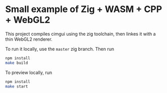 # Small example of Zig + WASM + CPP + WebGL2

This project compiles cimgui using the zig toolchain, then linkes it with
a thin WebGL2 renderer.

To run it locally, use the `master` zig branch. Then run

```bash
npm install
make build
```

To preview locally, run 

```bash
npm install
make start
```